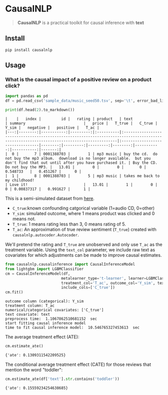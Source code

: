 # CausalNLP
> **CausalNLP** is a practical toolkit for causal inference with **text**


## Install

`pip install causalnlp`

## Usage

### What is the causal impact of a positive review on a product click?

```python
import pandas as pd
df = pd.read_csv('sample_data/music_seed50.tsv', sep='\t', error_bad_lines=False)
```

```python
print(df.head(2).to_markdown())
```

    |    |   index |         id |   rating | product   | text                                                                                                                                     | summary                          |   price |   T_true |   C_true |   Y_sim |   negative |   positive |   T_ac |
    |---:|--------:|-----------:|---------:|:----------|:-----------------------------------------------------------------------------------------------------------------------------------------|:---------------------------------|--------:|---------:|---------:|--------:|-----------:|-----------:|-------:|
    |  0 |       7 | 0001388703 |        1 | mp3 music | buy the cd.  do not buy the mp3 album.  download is no longer available.  but you don't find that out until after you have purchased it. | Buy the CD.  Do not buy the MP3. |   13.01 |        0 |        0 |       0 | 0.548733   |   0.451267 |      0 |
    |  1 |       8 | 0001388703 |        5 | mp3 music | takes me back to my childhood!                                                                                                           | Love it!                         |   13.01 |        1 |        0 |       0 | 0.00837317 |   0.991627 |      1 |


This is a semi-simulated dataset from [here](https://github.com/rpryzant/causal-text).
- `C_true`:known confounding catgorical variable (1=audio CD, 0=other)
- `Y_sim`: simulated outcome, where 1 means product was clicked and 0 means not. 
- `T_true`: 1 means rating less than 3, 0 means rating of 5.
- `T_ac`: An approximation of true review sentiment (`T_true`) created with `causalnlp.autocoder.Autocoder`.

We'll pretend the rating and `T_true` are unobserved and only use `T_ac` as the treatment variable. Using the `text_col` parameter, we include raw text as covariates for which adjustments can be made to improve causal estimates.

```python
from causalnlp.causalinference import CausalInferenceModel
from lightgbm import LGBMClassifier
cm = CausalInferenceModel(df, 
                         metalearner_type='t-learner', learner=LGBMClassifier(num_leaves=500),
                         treatment_col='T_ac', outcome_col='Y_sim', text_col='text',
                         include_cols=['C_true'])
cm.fit()
```

    outcome column (categorical): Y_sim
    treatment column: T_ac
    numerical/categorical covariates: ['C_true']
    text covariate: text
    preprocess time:  1.1067862510681152  sec
    start fitting causal inference model
    time to fit causal inference model:  10.546765327453613  sec


The average treatment effect (ATE):

```python
cm.estimate_ate()
```




    {'ate': 0.1309311542209525}



The conditional average treatment effect (CATE) for those reviews that mention the word "toddler":

```python
cm.estimate_ate(df['text'].str.contains('toddler'))
```




    {'ate': 0.15559234254638685}


